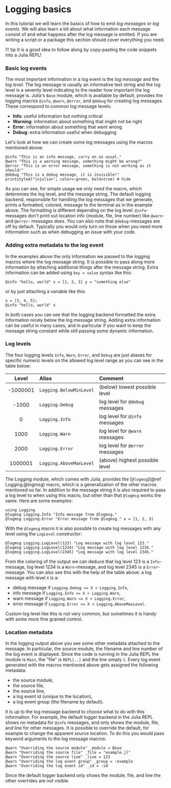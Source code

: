 # Logging basics

In this tutorial we will learn the basics of how to emit *log messages* or *log events*.
We will also learn a bit about what information each message consist of and what happens
after the log message is emitted. If you are writing a script or a package this section
should cover everything you need.

!!! tip
    It is a good idea to follow along by copy-pasting the code snippets into a Julia REPL!

### Basic log events

The most important information in a log event is the *log message* and the *log level*.
The log message is usually an informative text string and the log level is a severity level
indicating to the reader how important the log message is.
Julia's `Base` module, which is available by default, provides the logging macros `@info`,
`@warn`, `@error`, and `@debug` for creating log messages. These correspond to common log
message levels:

- **Info**: useful information but nothing critical
- **Warning**: information about something that might not be right
- **Error**: information about something that went wrong
- **Debug**: extra information useful when debugging

Let's look at how we can create some log messages using the macros mentioned above:

```@repl
@info "This is an info message, carry on as usual."
@warn "This is a warning message, something might be wrong?"
@error "This is an error message, something is not working as it should!"
@debug "This is a debug message, it is invisible!"
printstyled("\njulia>"; color=:green, bold=true) # hide
```

As you can see, for simple usage we only need the macro, which determines the log level,
and the message string. The default logging backend, responsible for handling the
log messages that we generate, prints a formatted, colored, message to the terminal as in
the example above. The formatting is different depending on the log level: `@info`-messages
don't print out location info (module, file, line number) like `@warn`- and `@error`-
messages does. You can also note that `@debug`-messages are off by default. Typically you
would only turn on those when you need more information such as when debugging an issue
with your code.


### Adding extra metadata to the log event

In the examples above the only information we passed to the logging macros where the log
message string. It is possible to pass along more information by attaching additional
things after the message string. Extra information can be added using `key = value` syntax
like this:

```@repl
@info "hello, world" x = [1, 2, 3] y = "something else"
```

or by just attaching a variable like this:

```@repl
x = [3, 4, 5];
@info "hello, world" x
```

In both cases you can see that the logging backend formatted the extra information nicely
below the log message string. Adding extra information can be useful in many cases, and in
particular if you want to keep the message string constant while still passing some dynamic
information.


### Log levels

The four logging levels `Info`, `Warn`, `Error`, and `Debug` are just aliases for specific
numeric levels on the allowed log level range as you can see in the table below:

| Level    | Alias                   | Comment                         |
|:--------:|:------------------------|:--------------------------------|
| -1000001 | `Logging.BelowMinLevel` | (below) lowest possible level   |
| -1000    | `Logging.Debug`         | log level for `@debug` messages |
| 0        | `Logging.Info`          | log level for `@info` messages  |
| 1000     | `Logging.Warn`          | log level for `@warn` messages  |
| 2000     | `Logging.Error`         | log level for `@error` messages |
| 1000001  | `Logging.AboveMaxLevel` | (above) highest possible level  |

The Logging module, which comes with Julia, provides the [`@logmsg`](@ref Logging.@logmsg)
macro, which is a generalization of the other macros mentioned so far. In addition to the
message string it is also required to pass a log level to when using this macro, but other
than that `@logmsg` works the same. Here are some examples:

```@repl logmsg
using Logging
@logmsg Logging.Info "Info message from @logmsg."
@logmsg Logging.Error "Error message from @logmsg." x = [1, 2, 3]
```

With the `@logmsg` macro it is also possible to create log messages with any level using
the `LogLevel` constructor:

```@repl logmsg
@logmsg Logging.LogLevel(123) "Log message with log level 123."
@logmsg Logging.LogLevel(1234) "Log message with log level 1234."
@logmsg Logging.LogLevel(2345) "Log message with log level 2345."
```

From the coloring of the output we can deduce that log level 123 is a `Info`-message, log
level 1234 is a `Warn`-message, and log level 2345 is a `Error`-message. You can also see
this with the help of the table above: a log message with level `X` is a:
 - debug message if `Logging.Debug <= X < Logging.Info`,
 - info message if `Logging.Info <= X < Logging.Warn`,
 - warn message if `Logging.Warn <= X < Logging.Error`,
 - error message if `Logging.Error <= X < Logging.AboveMaxLevel`.

Custom log level like this is not very common, but sometimes it is handy with some more
fine grained control.


### Location metadata

In the logging output above you see some other metadata attached to the message. In
particular, the source module, the filename and line number of the log event is displayed.
Since the code is running in the Julia REPL the module is `Main`, the "file" is `REPL[..]`
and the line simply `1`. Every log event generated with the macros mentioned above gets
assigned the following metadata:
 - the source module,
 - the source file,
 - the source line,
 - a log event id (unique to the location),
 - a log event group (the filename by default).

It is up to the log message backend to choose what to do with this information. For example,
the default logger backend in the Julia REPL shows no metadata for `@info` messages, and
only shows the module, file, and line for other messages. It is possible to override the
default, for example to change the apparent source location. To do this you would pass
keyword arguments to the log message macros:

```@repl
@warn "Overriding the source module" _module = Base
@warn "Overriding the source file" _file = "example.jl"
@warn "Overriding the source line" _line = 123
@warn "Overriding the log event group" _group = :example
@warn "Overriding the log event id" _id = :id
```

Since the default logger backend only shows the module, file, and line the other overrides
are not visible.

